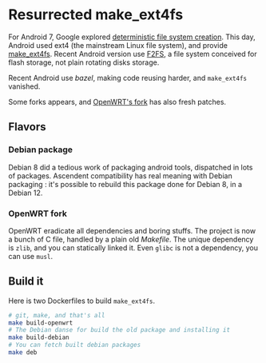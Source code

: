 # Resurrected make_ext4fs

For Android 7, Google explored [deterministic file system creation](https://source.android.com/docs/core/ota/reduce_size).
This day, Android used ext4 (the mainstream Linux file system), and provide [make_ext4fs](https://android.googlesource.com/platform/system/extras/+/android-7.0.0_r3/ext4_utils/make_ext4fs.c).
Recent Android version use [F2FS](https://en.wikipedia.org/wiki/F2FS), a file system conceived for flash storage, not plain rotating disks storage.

Recent Android use _bazel_, making code reusing harder, and `make_ext4fs` vanished.

Some forks appears, and [OpenWRT's fork](https://git.openwrt.org/?p=project/make_ext4fs.git;a=summary) has also fresh patches.

## Flavors

### Debian package

Debian 8 did a tedious work of packaging android tools, dispatched in lots of packages.
Ascendent compatibility has real meaning with Debian packaging : it's possible to rebuild this package done for Debian 8, in a Debian 12.

### OpenWRT fork

OpenWRT eradicate all dependencies and boring stuffs.
The project is now a bunch of C file, handled by a plain old _Makefile_.
The unique dependency is `zlib`, and you can statically linked it.
Even `glibc` is not a dependency, you can use `musl`.

## Build it

Here is two Dockerfiles to build `make_ext4fs`.

```bash
# git, make, and that's all
make build-openwrt
# The Debian danse for build the old package and installing it
make build-debian
# You can fetch built debian packages
make deb
```

